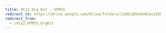 ```yaml
---
title: XC22 Org Kit - UPMSS
redirect_to: https://drive.google.com/drive/folders/1zU0LGDbXdoACacoIKNp7Va1hchtPsEx_?usp=sharing
redirect_from: 
  - /XC22_UPMSS_OrgKit
---
```

